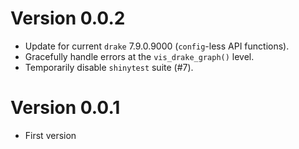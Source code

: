 # Version 0.0.2

* Update for current `drake` 7.9.0.9000 (`config`-less API functions).
* Gracefully handle errors at the `vis_drake_graph()` level.
* Temporarily disable `shinytest` suite (#7).

# Version 0.0.1

* First version
